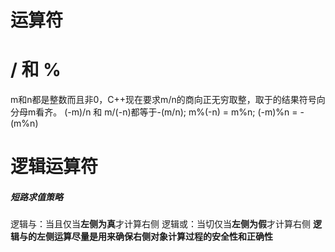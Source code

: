 # 运算符
# / 和 %
m和n都是整数而且非0，C++现在要求m/n的商向正无穷取整，取于的结果符号向分母m看齐。
(-m)/n 和 m/(-n)都等于-(m/n);
m%(-n) = m%n; (-m)%n = -(m%n)

# 逻辑运算符
##### 短路求值策略
逻辑与：当且仅当**左侧为真**才计算右侧
逻辑或：当切仅当**左侧为假**才计算右侧
**逻辑与的左侧运算尽量是用来确保右侧对象计算过程的安全性和正确性**
